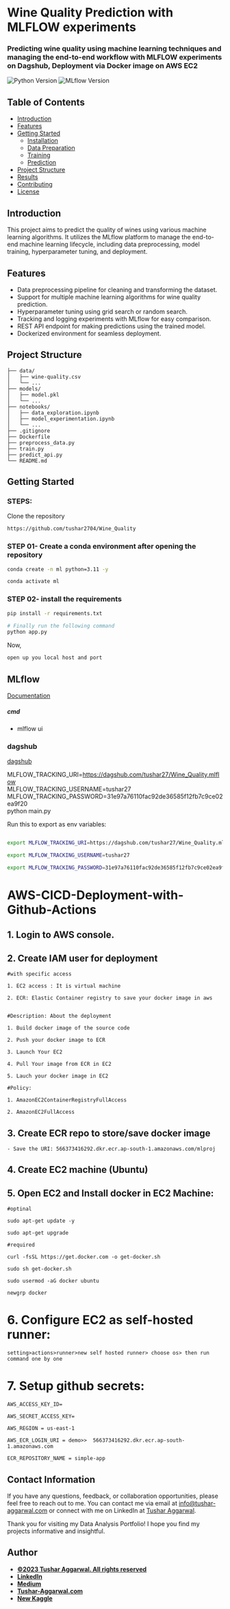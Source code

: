 # Wine Quality Prediction with MLFLOW experiments 
### Predicting wine quality using machine learning techniques and managing the end-to-end workflow with MLFLOW experiments on Dagshub, Deployment via Docker image on AWS EC2
![Python Version](https://img.shields.io/badge/python-3.11%20%7C%203.10-blue)
![MLflow Version](https://img.shields.io/badge/MLflow-2.6.0-green)


## Table of Contents

- [Introduction](#introduction)
- [Features](#features)
- [Getting Started](#getting-started)
  - [Installation](#installation)
  - [Data Preparation](#data-preparation)
  - [Training](#training)
  - [Prediction](#prediction)
- [Project Structure](#project-structure)
- [Results](#results)
- [Contributing](#contributing)
- [License](#license)

## Introduction

This project aims to predict the quality of wines using various machine learning algorithms. It utilizes the MLflow platform to manage the end-to-end machine learning lifecycle, including data preprocessing, model training, hyperparameter tuning, and deployment.

## Features

- Data preprocessing pipeline for cleaning and transforming the dataset.
- Support for multiple machine learning algorithms for wine quality prediction.
- Hyperparameter tuning using grid search or random search.
- Tracking and logging experiments with MLflow for easy comparison.
- REST API endpoint for making predictions using the trained model.
- Dockerized environment for seamless deployment.


## Project Structure
```
├── data/
│   ├── wine-quality.csv
│   └── ...
├── models/
│   ├── model.pkl
│   └── ...
├── notebooks/
│   ├── data_exploration.ipynb
│   ├── model_experimentation.ipynb
│   └── ...
├── .gitignore
├── Dockerfile
├── preprocess_data.py
├── train.py
├── predict_api.py
└── README.md
```

## Getting Started

### STEPS:

Clone the repository

```bash
https://github.com/tushar2704/Wine_Quality
```
### STEP 01- Create a conda environment after opening the repository

```bash
conda create -n ml python=3.11 -y
```

```bash
conda activate ml
```


### STEP 02- install the requirements
```bash
pip install -r requirements.txt
```


```bash
# Finally run the following command
python app.py
```

Now,
```bash
open up you local host and port
```



## MLflow

[Documentation](https://mlflow.org/docs/latest/index.html)


##### cmd
- mlflow ui

### dagshub
[dagshub](https://dagshub.com/)

MLFLOW_TRACKING_URI=https://dagshub.com/tushar27/Wine_Quality.mlflow \
MLFLOW_TRACKING_USERNAME=tushar27 \
MLFLOW_TRACKING_PASSWORD=31e97a76110fac92de36585f12fb7c9ce02ea9f20 \
python main.py

Run this to export as env variables:

```bash

export MLFLOW_TRACKING_URI=https://dagshub.com/tushar27/Wine_Quality.mlfloww

export MLFLOW_TRACKING_USERNAME=tushar27 

export MLFLOW_TRACKING_PASSWORD=31e97a76110fac92de36585f12fb7c9ce02ea9f20

```



# AWS-CICD-Deployment-with-Github-Actions

## 1. Login to AWS console.

## 2. Create IAM user for deployment

	#with specific access

	1. EC2 access : It is virtual machine

	2. ECR: Elastic Container registry to save your docker image in aws


	#Description: About the deployment

	1. Build docker image of the source code

	2. Push your docker image to ECR

	3. Launch Your EC2 

	4. Pull Your image from ECR in EC2

	5. Lauch your docker image in EC2

	#Policy:

	1. AmazonEC2ContainerRegistryFullAccess

	2. AmazonEC2FullAccess

	
## 3. Create ECR repo to store/save docker image
    - Save the URI: 566373416292.dkr.ecr.ap-south-1.amazonaws.com/mlproj

	
## 4. Create EC2 machine (Ubuntu) 

## 5. Open EC2 and Install docker in EC2 Machine:
	
	
	#optinal

	sudo apt-get update -y

	sudo apt-get upgrade
	
	#required

	curl -fsSL https://get.docker.com -o get-docker.sh

	sudo sh get-docker.sh

	sudo usermod -aG docker ubuntu

	newgrp docker
	
# 6. Configure EC2 as self-hosted runner:
    setting>actions>runner>new self hosted runner> choose os> then run command one by one


# 7. Setup github secrets:

    AWS_ACCESS_KEY_ID=

    AWS_SECRET_ACCESS_KEY=

    AWS_REGION = us-east-1

    AWS_ECR_LOGIN_URI = demo>>  566373416292.dkr.ecr.ap-south-1.amazonaws.com

    ECR_REPOSITORY_NAME = simple-app

## Contact Information

If you have any questions, feedback, or collaboration opportunities, please feel free to reach out to me. You can contact me via email at [info@tushar-aggarwal.com](mailto:info@tushar-aggarwal.com) or connect with me on LinkedIn at [Tushar Aggarwal](https://www.linkedin.com/in/yourname).

Thank you for visiting my Data Analysis Portfolio! I hope you find my projects informative and insightful.



## Author
- [<ins><b>©2023 Tushar Aggarwal. All rights reserved</b></ins>](https://www.tushar-aggarwal.com/)
- <b>[LinkedIn](https://www.linkedin.com/in/tusharaggarwalinseec/)</b>
- <b>[Medium](https://medium.com/@tushar_aggarwal)</b> 
- <b>[Tushar-Aggarwal.com](https://www.tushar-aggarwal.com/)</b>
- <b>[New Kaggle](https://www.kaggle.com/tagg27)</b> 













